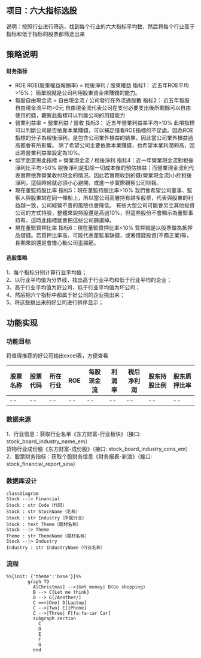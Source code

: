 ## 项目：六大指标选股
说明：按照行业进行筛选，找到每个行业的六大指标平均数，然后将每个行业高于指标和低于指标的股票都筛选出来

## 策略说明
#### 财务指标
* ROE ROE(股東權益報酬率) = 稅後淨利 / 股東權益
指标1： 近五年ROE平均>15%；
簡單說就是公司利用股東資金來賺錢的能力。 
* 每股自由現金流 = 自由現金流 / 公司發行在外流通股數
指标2： 近五年每股自由現金流平均>0元 
自由現金流代表公司在支付必要支出後所剩餘可以自由使用的錢，觀察此指標可以判斷公司的用錢能力 
* 營業利益率 = 營業利益 / 營收
指标3： 近五年營業利益率平均>10%
此項指標可以判斷公司是否依靠本業賺錢，可以補足僅看ROE指標的不足處。因為ROE指標的分子為稅後淨利，是包含公司業外損益的結果，因此當公司業外損益過高都會有所影響。 
除了希望公司主要依靠本業賺錢，也希望本業利潤夠高，因此將營業利益率設定為10%。 
* 如字面意思此指標 = 營業現金流 / 稅後淨利 
指标4：近一年營業現金流對稅後淨利比平均>50%
稅後淨利是扣除一切成本後的預估損益；而營業現金流則代表實際依靠營業收付現金的情況。因此若實際收到的錢(營業現金流)小於稅後淨利，這個時候就必須小心避開，或進一步實際觀察公司財報。 
* 現在董監持股比率
指标5：現在董監持股比率>10%
我們會希望公司董事、監察人與股東站在同一條船上，所以當公司高層持有越多股票，代表與股東的利益越一致，公司經營不善的風險也會降低。
有些大型公司可能會另立其他投資公司的方式持股，整體來說持股還是高過10%，但這些股份不會顯示為董監事持有，這時此指標就會把這些公司篩選掉。 
* 現在董監質押比率
指标6：現在董監質押比率<10%
質押就是以股票做為抵押品借錢。若質押比率高，可能代表董監事缺錢，或著借錢投資(不務正業)等，長期來說還是會擔心動公司歪腦筋。 

#### 选股策略
1、每个指标分别计算行业平均值；  
2、以行业平均值为分界线，找出高于行业平均和低于行业平均的企业；  
3、高于行业平均值为好公司，低于行业平均值为坏公司；  
4、然后把六个指标中都属于好公司的企业挑出来；  
5、将这些挑出来的好公司进行排序显示；  

## 功能实现
### 功能目标
将值得推荐的好公司输出excel表，方便查看

|  股票名称   | 股票代码  | 所在行业  |  ROE  | 每股现金流  | 利润率  |  税后净利润  | 股东持股比例  | 股东质押比率  |
|  ----  | ----  | ----  | ----  | ----  | ----  | ----  | ----  | ----  |
| -- | -- | -- | -- | -- | -- | -- | -- | -- |


### 数据来源
1、行业信息：获取行业名单《东方财富-行业板块》（接口: stock_board_industry_name_em）  
           货物行业成份股《东方财富-成份股》（接口: stock_board_industry_cons_em）   
2、股票财务指标：获取个股财务信息《财务报表-新浪》（接口: stock_financial_report_sina）  


### 数据库设计
```mermaid
classDiagram
Stock --|> Financial
Stock : str Code（代码）
Stock : str StockName（名称）
Stock : str Industry（所属行业）
Stock : text Theme（题材名称）
Stock --|> Theme
Theme : str ThemeName（题材名称）
Stock --|> Industry
Industry : str IndustryName（行业名称）
```



### 流程
```mermaid
%%{init: {'theme':'base'}}%%
        graph TD
          A[Christmas] -->|Get money| B(Go shopping)
          B --> C{Let me think}
          B --> G[/Another/]
          C ==>|One| D[Laptop]
          C -->|Two| E[iPhone]
          C -->|Three| F[fa:fa-car Car]
          subgraph section
            C
            D
            E
            F
            G
          end


  ```
  
